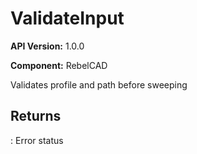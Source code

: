 # ValidateInput

**API Version:** 1.0.0

**Component:** RebelCAD

Validates profile and path before sweeping

## Returns

: Error status

